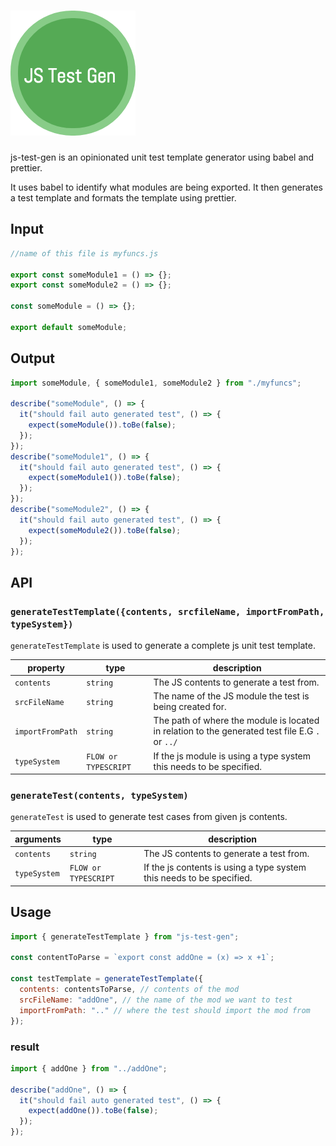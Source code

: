 # [![js-test-gen](media/jsTestGen.png)](https://js-test-gen.github.io)

js-test-gen is an opinionated unit test template generator using babel and prettier.

It uses babel to identify what modules are being exported. It then generates a test template and formats the template using prettier.

## Input

```javascript
//name of this file is myfuncs.js

export const someModule1 = () => {};
export const someModule2 = () => {};

const someModule = () => {};

export default someModule;
```

## Output

```javascript
import someModule, { someModule1, someModule2 } from "./myfuncs";

describe("someModule", () => {
  it("should fail auto generated test", () => {
    expect(someModule()).toBe(false);
  });
});
describe("someModule1", () => {
  it("should fail auto generated test", () => {
    expect(someModule1()).toBe(false);
  });
});
describe("someModule2", () => {
  it("should fail auto generated test", () => {
    expect(someModule2()).toBe(false);
  });
});
```

## API

### `generateTestTemplate({contents, srcfileName, importFromPath, typeSystem})`

`generateTestTemplate` is used to generate a complete js unit test template.

| property         | type                 | description                                                                                     |
| ---------------- | -------------------- | ----------------------------------------------------------------------------------------------- |
| `contents`       | `string`             | The JS contents to generate a test from.                                                        |
| `srcFileName`    | `string`             | The name of the JS module the test is being created for.                                        |
| `importFromPath` | `string`             | The path of where the module is located in relation to the generated test file E.G `.` or `../` |
| `typeSystem`     | `FLOW or TYPESCRIPT` | If the js module is using a type system this needs to be specified.                             |

### `generateTest(contents, typeSystem)`

`generateTest` is used to generate test cases from given js contents.

| arguments    | type                 | description                                                           |
| ------------ | -------------------- | --------------------------------------------------------------------- |
| `contents`   | `string`             | The JS contents to generate a test from.                              |
| `typeSystem` | `FLOW or TYPESCRIPT` | If the js contents is using a type system this needs to be specified. |

## Usage

```javascript
import { generateTestTemplate } from "js-test-gen";

const contentToParse = `export const addOne = (x) => x +1`;

const testTemplate = generateTestTemplate({
  contents: contentsToParse, // contents of the mod
  srcFileName: "addOne", // the name of the mod we want to test
  importFromPath: ".." // where the test should import the mod from
});
```

### result

```javascript
import { addOne } from "../addOne";

describe("addOne", () => {
  it("should fail auto generated test", () => {
    expect(addOne()).toBe(false);
  });
});
```
